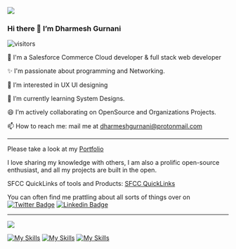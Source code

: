 
<img src="https://script.googleusercontent.com/a/macros/cyntexa.com/echo?user_content_key=JkfoO0YFb0fmJwd3TeeskkuYxKufjnWMDmR4juLukwn-PWjgeUtB2NYrc6XOU6FJnF7n40UAQk6-45D0nGz7EkUgz5OUGwDCOJmA1Yb3SEsKFZqtv3DaNYcMrmhZHmUMi80zadyHLKAYq-CaR2bzcAV6griB2A2melfDA88TH5rgLsNvFmWfsr4nGuQ38zbLusTIYKBFl-HLJBjZOCBuX0r48Mig-cT4cnOZ_eTQD95JZ1E45ehnPIaXiMYRei2E0dBx7XV7WmM&lib=Mq6T_PAqebEKbv6TjDauc6b5S7_5KGAtI" frameborder="0"></img>

### Hi there 👋 I’m Dharmesh Gurnani

![visitors](https://visitor-badge.laobi.icu/badge?page_id=dharmeshgurnani.dharmeshgurnani)

🔭 I'm a Salesforce Commerce Cloud developer & full stack web developer

✨ I'm passionate about programming and Networking.

🤔 I’m interested in UX UI designing

🌱 I’m currently learning System Designs.

😄 I’m actively collaborating on OpenSource and Organizations Projects.

📫 How to reach me: mail me at dharmeshgurnani@protonmail.com

---

Please take a look at my [Portfolio](https://dharmeshgurnani.github.io/portfolio)

I love sharing my knowledge with others, I am also a prolific open-source enthusiast, and all my projects are built in the open.

SFCC QuickLinks of tools and Products: [SFCC QuickLinks ](https://dharmeshgurnani.github.io/sfcc?source=github)

You can often find me prattling about all sorts of things over on
[![Twitter Badge](https://img.shields.io/badge/-@dharmeshgurnani-1ca0f1?style=flat-square&labelColor=1ca0f1&logo=twitter&logoColor=white&link=https://twitter.com/dharmeshgurnani)](https://twitter.com/dharmeshgurnani)
[![Linkedin Badge](https://img.shields.io/badge/-dharmeshgurnani-blue?style=flat-square&logo=Linkedin&logoColor=white&link=https://www.linkedin.com/in/dharmeshgurnani/)](https://www.linkedin.com/in/dharmeshgurnani/)

---

<img src="http://github-profile-summary-cards.vercel.app/api/cards/profile-details?username=dharmeshgurnani&theme=transparent"/>

[![My Skills](https://skillicons.dev/icons?i=linux,cloudflare,aws,docker)](https://skillicons.dev)
[![My Skills](https://skillicons.dev/icons?i=figma,git,jenkins,md,vscode)](https://skillicons.dev)
[![My Skills](https://skillicons.dev/icons?i=html,css,scss,nodejs,react,graphql)](https://skillicons.dev)
